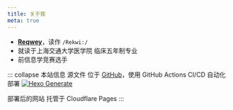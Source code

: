 ```yaml
---
title: 关于我
meta: true
---
```


* [**Reqwey**](https://reqwey.me)，读作 `/Rekwi:/`
* 就读于上海交通大学医学院 临床五年制专业
* 前信息学竞赛选手

::: collapse 本站信息
源文件 位于 [GitHub](https://github.com/Reqwey/blog-source)，使用 GitHub Actions CI/CD 自动化部署 [![Hexo Generate](https://github.com/Reqwey/blog-source/actions/workflows/main.yml/badge.svg)](https://github.com/Reqwey/blog-source/actions/workflows/main.yml)

部署后的网站 托管于 Cloudflare Pages
:::
